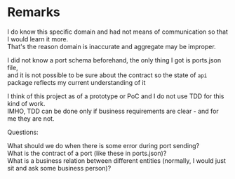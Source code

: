 # Remarks
I do know this specific domain and had not means of communication so that I would learn it more.  
That's the reason domain is inaccurate and aggregate may be improper.

I did not know a port schema beforehand, the only thing I got is ports.json file,   
and it is not possible to be sure about the contract so the state of `api` package reflects my current understanding of it 

I think of this project as of a prototype or PoC and I do not use TDD for this kind of work.  
IMHO, TDD can be done only if business requirements are clear - and for me they are not.

Questions:

What should we do when there is some error during port sending?   
What is the contract of a port (like these in ports.json)?  
What is a business relation between different entities (normally, I would just sit and ask some business person)?  


